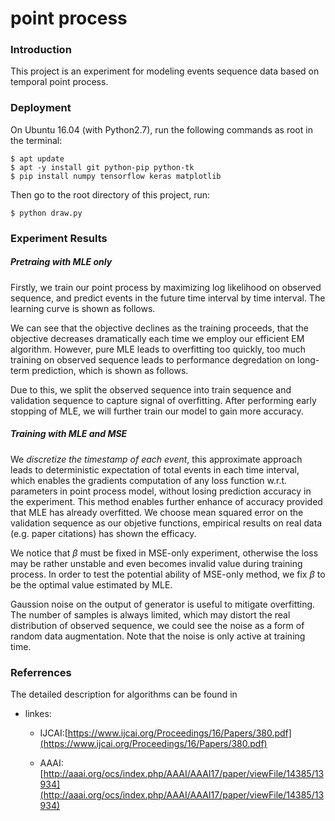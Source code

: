 # point process


### Introduction

This project is an experiment for modeling events sequence data based on temporal point process.


### Deployment

On Ubuntu 16.04 (with Python2.7), run the following commands as root in the terminal:

    $ apt update
    $ apt -y install git python-pip python-tk
    $ pip install numpy tensorflow keras matplotlib

Then go to the root directory of this project, run:

	$ python draw.py


### Experiment Results

##### Pretraing with MLE only

Firstly, we train our point process by maximizing log likelihood on observed sequence, and predict events in the future time interval by time interval. The learning curve is shown as follows.

We can see that the objective declines as the training proceeds, that the objective decreases dramatically each time we employ our efficient EM algorithm. However, pure MLE leads to overfitting too quickly, too much training on observed sequence leads to performance degredation on long-term prediction, which is shown as follows.

Due to this, we split the observed sequence into train sequence and validation sequence to capture signal of overfitting. After performing early stopping of MLE, we will further train our model to gain more accuracy.


##### Training with MLE and MSE

We *discretize the timestamp of each event*, this approximate approach leads to deterministic expectation of total events in each time interval, which enables the gradients computation of any loss function w.r.t. parameters in point process model, without losing prediction accuracy in the experiment. This method enables further enhance of accuracy provided that MLE has already overfitted. We choose mean squared error on the validation sequence as our objetive functions, empirical results on real data (e.g. paper citations) has shown the efficacy.

We notice that $\beta$ must be fixed in MSE-only experiment, otherwise the loss may be rather unstable and even becomes invalid value during training process. In order to test the potential ability of MSE-only method, we fix $\beta$ to be the optimal value estimated by MLE.

Gaussion noise on the output of generator is useful to mitigate overfitting. The number of samples is always limited, which may distort the real distribution of observed sequence, we could see the noise as a form of random data augmentation. Note that the noise is only active at training time.


### Referrences

 The detailed description for algorithms can be found in 

- linkes:

	- IJCAI:[https://www.ijcai.org/Proceedings/16/Papers/380.pdf](https://www.ijcai.org/Proceedings/16/Papers/380.pdf)

	- AAAI:[http://aaai.org/ocs/index.php/AAAI/AAAI17/paper/viewFile/14385/13934](http://aaai.org/ocs/index.php/AAAI/AAAI17/paper/viewFile/14385/13934)